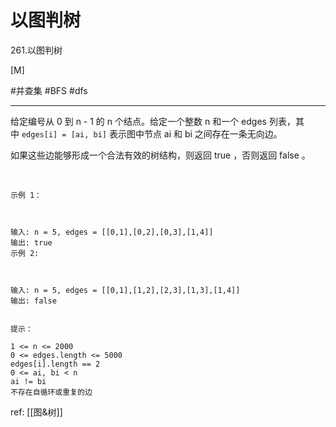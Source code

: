 # 以图判树

261.以图判树

[M]

#并查集 
#BFS 
#dfs 

---

给定编号从 0 到 n - 1 的 n 个结点。给定一个整数 n 和一个 edges 列表，其中 `edges[i] = [ai, bi]` 表示图中节点 ai 和 bi 之间存在一条无向边。

如果这些边能够形成一个合法有效的树结构，则返回 true ，否则返回 false 。

 
```
示例 1：



输入: n = 5, edges = [[0,1],[0,2],[0,3],[1,4]]
输出: true
示例 2:



输入: n = 5, edges = [[0,1],[1,2],[2,3],[1,3],[1,4]]
输出: false
 

提示：

1 <= n <= 2000
0 <= edges.length <= 5000
edges[i].length == 2
0 <= ai, bi < n
ai != bi
不存在自循环或重复的边
```

ref: [[图&树]]